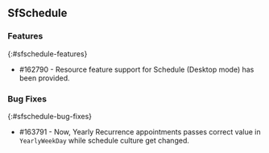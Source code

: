 ## SfSchedule

### Features
{:#sfschedule-features} 

*  #162790 - Resource feature support for Schedule (Desktop mode) has been provided.

### Bug Fixes
{:#sfschedule-bug-fixes}

*  \#163791 - Now, Yearly Recurrence appointments passes correct value in `YearlyWeekDay` while schedule culture get changed.


